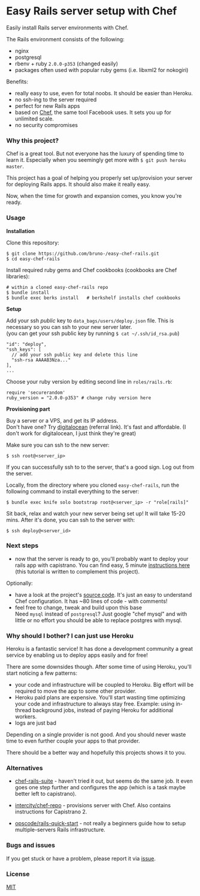 # Easy Rails server setup with Chef

Easily install Rails server environments with Chef.

The Rails environment consists of the following:
- nginx
- postgresql
- rbenv + ruby `2.0.0-p353` (changed easily)
- packages often used with popular ruby gems (i.e. libxml2 for nokogiri)

Benefits:
- really easy to use, even for total noobs. It should be easier than Heroku.
- no ssh-ing to the server required
- perfect for new Rails apps
- based on [Chef](http://www.getchef.com/chef/), the same tool Facebook uses.
It sets you up for unlimited scale.
- no security compromises

### Why this project?

Chef is a great tool. But not everyone has the luxury of spending time to learn
it. Especially when you seemingly get more with `$ git push heroku master`.

This project has a goal of helping you properly set up/provision your server
for deploying Rails apps. It should also make it really easy.

Now, when the time for growth and expansion comes, you know you're ready.

### Usage

**Installation**

Clone this repository:

    $ git clone https://github.com/bruno-/easy-chef-rails.git
    $ cd easy-chef-rails

Install required ruby gems and Chef cookbooks (cookbooks are Chef libraries):

    # within a cloned easy-chef-rails repo
    $ bundle install
    $ bundle exec berks install   # berkshelf installs chef cookbooks

**Setup**

Add your ssh *public* key to `data_bags/users/deploy.json` file. This is
necessary so you can ssh to your new server later.<br/>
(you can get your ssh public key by running `$ cat ~/.ssh/id_rsa.pub`)

    "id": "deploy",
    "ssh_keys": [
      // add your ssh public key and delete this line
      "ssh-rsa AAAAB3Nza..."
    ],
    ...

Choose your ruby version by editing second line in `roles/rails.rb`:

    require 'securerandom'
    ruby_version = "2.0.0-p353" # change ruby version here

**Provisioning part**

Buy a server or a VPS, and get its IP address.<br/>
Don't have one? Try [digitalocean](https://www.digitalocean.com/?refcode=ed6b9ecbd8ec) (referral link). It's fast
and affordable. (I don't work for digitalocean, I just think they're great)

Make sure you can ssh to the new server:

    $ ssh root@<server_ip>

If you can successfully ssh to to the server, that's a good sign. Log out from
the server.

Locally, from the directory where you cloned `easy-chef-rails`, run the
following command to install everything to the server:

    $ bundle exec knife solo bootstrap root@<server_ip> -r "role[rails]"

Sit back, relax and watch your new server being set up! It will take 15-20
mins. After it's done, you can ssh to the server with:

    $ ssh deploy@<server_id>

### Next steps

- now that the server is ready to go, you'll probably want to deploy your rails
app with capistrano. You can find easy, 5 minute
[instructions here](https://gist.github.com/bruno-/9808201) (this tutorial is
written to complement this project).

Optionally:

- have a look at the project's [source code](roles/rails.rb). It's just an easy
to understand Chef configuration. It has ~80 lines of code - with comments!
- feel free to change, tweak and build upon this base<br/>
Need `mysql` instead of `postgresql`? Just google "chef mysql" and with little
or no effort you should be able to replace postgres with mysql.

### Why should I bother? I can just use Heroku

Heroku is a fantastic service! It has done a development community a great
service by enabling us to deploy apps easily and for free!

There are some downsides though. After some time of using Heroku, you'll start
noticing a few patterns:
- your code and infrastructure will be coupled to Heroku. Big effort will be
required to move the app to some other provider.
- Heroku paid plans are expensive. You'll start wasting time optimizing
your code and infrastructure to always stay free. Example: using in-thread
background jobs, instead of paying Heroku for additional workers.
- logs are just bad

Depending on a single provider is not good. And you should never waste
time to even further couple your apps to that provider.

There should be a better way and hopefully this projects shows it to you.

### Alternatives

- [chef-rails-suite](https://github.com/arrowcircle/chef-rails-suite) - haven't
tried it out, but seems do the same job. It even goes one step further and
configures the app (which is a task maybe better left to capistrano).

- [intercity/chef-repo](https://github.com/intercity/chef-repo) - provisions
server with Chef. Also contains instructions for Capistrano 2.

- [opscode/rails-quick-start](https://github.com/opscode/rails-quick-start) - not
really a beginners guide how to setup multiple-servers Rails infrastructure.

### Bugs and issues

If you get stuck or have a problem, please report it via [issue](issues).

### License

[MIT](LICENSE.md)
